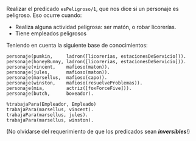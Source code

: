 Realizar el predicado `esPeligroso/1`, que nos dice si un personaje es peligroso. Eso ocurre cuando:

* Realiza alguna actividad peligrosa: ser matón, o robar licorerías.
* Tiene empleados peligrosos


Teniendo en cuenta la siguiente base de conocimientos:

```
personaje(pumkin,     ladron([licorerias, estacionesDeServicio])).
personaje(honeyBunny, ladron([licorerias, estacionesDeServicio])).
personaje(vincent,    mafioso(maton)).
personaje(jules,      mafioso(maton)).
personaje(marsellus,  mafioso(capo)).
personaje(winston,    mafioso(resuelveProblemas)).
personaje(mia,        actriz([foxForceFive])).
personaje(butch,      boxeador).

%trabajaPara(Empleador, Empleado)
trabajaPara(marsellus, vincent).
trabajaPara(marsellus, jules).
trabajaPara(marsellus, winston).
```

(No olvidarse del requerimiento de que los predicados sean **_inversibles_**!)
